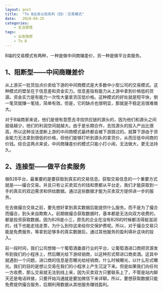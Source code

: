 ```yaml
---
layout: post
title:  "To B业务认知系列（四）：交易模式"
date:   2020-04-25
categories:
    - 生活感悟
tags:
    - 业务随想
    - To B
---
```


B端的交易模式有两种，一种是做中间商赚差价，另一种是做平台卖服务。  
  
## 1、阻断型——中间商赚差价
  
从上游买一批货加点价卖给下游的中间商模式是大多数中小型公司的交易模式。这种模式的壁垒在于信息差和资金实力。信息差指有能力从上游中拿到价格低的货源。资金实力是有能力一次性大量拿货压低价格。这种模式的好处就是短平快，倒一笔货就赚一笔钱，简单有效。但是，它的缺点也很明显，那就是不稳定且很难做大。  

对于B端商家来说，他们是很有意愿去寻找供应链的源头的，因为他们和源头之间层级越少，他们的利润空间就越大。由于是长期合作，去找源头的投入产出比很高，所以这种没法垄断上游的中间商模式最终都会被下游跳过的。就算下游由于资金能力无法拿到很低的价格，但他们能够打听到源头的拿货价，从而压低中间商的价钱。综合这两点来说，中间商赚差价的模式只能小打小闹，无法做大，更无法持久。  

## 2、连接型——做平台卖服务  
  
做B2B平台，最重要的是要获取到真实的交易信息。获取交易信息的一个重要方式就是——撮合交易。并且只有让买卖双方的钱和票都从平台走，我们才能获取到一手的真实的双边需求和供给数据。通过这些数据才能为买卖双方提供进一步的服务。  
  
在去做撮合交易之前，要先想好拿到真实数据后能提供什么服务。而不是为了撮合而撮合，到头来自欺欺人。前期做撮合获取数据时，基本都是无法向双方收费的，都是投资获取数据。因为B2B是小三，原先的企业在没有B2B的时候都活得挺滋润的，线下也能走钱走票，为什么到你这来给你交保护费呢。所以，对于撮合交易只能是免费服务，等拿到足够多的真实数据后，通过其他服务的盈利填补这块的投入。

前一段时间，我们公司想做一个葡萄酒垂直行业的平台，让葡萄酒进口商把货源发布到我们的小程序上，然后曝光给下游经销商，以这种形式帮进口商卖酒。这其中就遇到一个问题，进口商的信息是否曝光给经销商，什么时候曝光，以什么形式曝光。我们的目的是想让交易在我们的小程序上产生沉淀下来。但是如果我们向任何一方收费，那么交易就无法到线上来，因为买卖双方只要联系上了，不管是站内聊天还是电话转接，只要开始沟通就是要加微信下来详聊。所以，要想获取数据只能免费提供撮合服务，后期利用数据从其他服务赚钱盈利。
  
